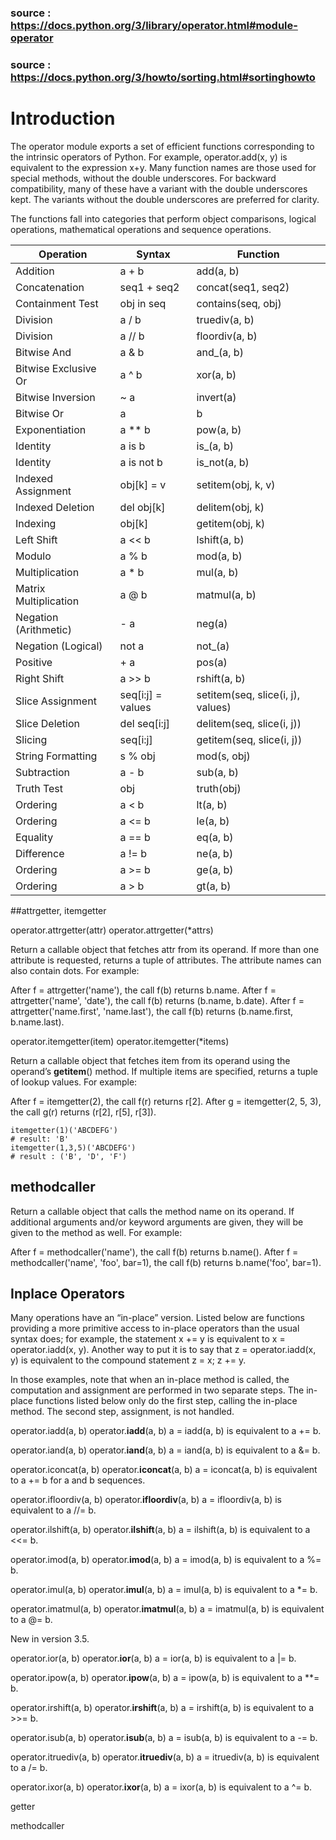 ### source : https://docs.python.org/3/library/operator.html#module-operator
### source : https://docs.python.org/3/howto/sorting.html#sortinghowto

# Introduction


The operator module exports a set of efficient functions corresponding to the intrinsic operators of Python. For example, operator.add(x, y) is equivalent to the expression x+y. Many function names are those used for special methods, without the double underscores. For backward compatibility, many of these have a variant with the double underscores kept. The variants without the double underscores are preferred for clarity.

The functions fall into categories that perform object comparisons, logical operations, mathematical operations and sequence operations.

|Operation   	        |Syntax	            |Function|
|-----------------------|-------------------|--------|
|Addition    	        |a + b	            |add(a, b)|
|Concatenation   	    |seq1 + seq2	    |concat(seq1, seq2)|
|Containment Test	    |obj in seq	        |contains(seq, obj)|
|Division	            |a / b	            |truediv(a, b)|
|Division	            |a // b	            |floordiv(a, b)|
|Bitwise And	        |a & b	            |and_(a, b)|
|Bitwise Exclusive Or	|a ^ b	            |xor(a, b)|
|Bitwise Inversion	    |~ a	            |invert(a)|
|Bitwise Or	            |a | b	            |or_(a, b)|
|Exponentiation	        |a ** b	            |pow(a, b)|
|Identity	            |a is b	            |is_(a, b)|
|Identity	            |a is not b	        |is_not(a, b)|
|Indexed Assignment	    |obj[k] = v	        |setitem(obj, k, v)|
|Indexed Deletion	    |del obj[k]	        |delitem(obj, k)|
|Indexing	            |obj[k]	            |getitem(obj, k)|
|Left Shift	            |a << b	            |lshift(a, b)|
|Modulo	                |a % b	            |mod(a, b)|
|Multiplication	        |a * b	            |mul(a, b)|
|Matrix Multiplication	|a @ b	            |matmul(a, b)|
|Negation (Arithmetic)	|- a	            |neg(a)|
|Negation (Logical)	    |not a	            |not_(a)|
|Positive	            |+ a	            |pos(a)|
|Right Shift	        |a >> b 	        |rshift(a, b)|
|Slice Assignment	    |seq[i:j] = values	|setitem(seq, slice(i, j), values)|
|Slice Deletion	        |del seq[i:j]	    |delitem(seq, slice(i, j))|
|Slicing	            |seq[i:j]   	    |getitem(seq, slice(i, j))|
|String Formatting	    |s % obj	        |mod(s, obj)|
|Subtraction	        |a - b  	        |sub(a, b)|
|Truth Test	            |obj	            |truth(obj)|
|Ordering	            |a < b	            |lt(a, b)|
|Ordering	            |a <= b	            |le(a, b)|
|Equality	            |a == b	            |eq(a, b)|
|Difference	            |a != b	            |ne(a, b)|
|Ordering	            |a >= b	            |ge(a, b)|
|Ordering	            |a > b	            |gt(a, b)|



##attrgetter, itemgetter

operator.attrgetter(attr)
operator.attrgetter(*attrs)

Return a callable object that fetches attr from its operand. If more than one attribute is requested, returns a tuple of attributes. The attribute names can also contain dots. For example:

After f = attrgetter('name'), the call f(b) returns b.name.
After f = attrgetter('name', 'date'), the call f(b) returns (b.name, b.date).
After f = attrgetter('name.first', 'name.last'), the call f(b) returns (b.name.first, b.name.last).


operator.itemgetter(item)
operator.itemgetter(*items)

Return a callable object that fetches item from its operand using the operand’s __getitem__() method. If multiple items are specified, returns a tuple of lookup values. For example:

After f = itemgetter(2), the call f(r) returns r[2].
After g = itemgetter(2, 5, 3), the call g(r) returns (r[2], r[5], r[3]).


    itemgetter(1)('ABCDEFG')
    # result: 'B'
    itemgetter(1,3,5)('ABCDEFG')
    # result : ('B', 'D', 'F')


## methodcaller

Return a callable object that calls the method name on its operand. If additional arguments and/or keyword arguments are given, they will be given to the method as well. For example:

After f = methodcaller('name'), the call f(b) returns b.name().
After f = methodcaller('name', 'foo', bar=1), the call f(b) returns b.name('foo', bar=1).


## Inplace Operators

Many operations have an “in-place” version. Listed below are functions providing a more primitive access to in-place operators than the usual syntax does; for example, the statement x += y is equivalent to x = operator.iadd(x, y). Another way to put it is to say that z = operator.iadd(x, y) is equivalent to the compound statement z = x; z += y.

In those examples, note that when an in-place method is called, the computation and assignment are performed in two separate steps. The in-place functions listed below only do the first step, calling the in-place method. The second step, assignment, is not handled.

operator.iadd(a, b)
operator.__iadd__(a, b)
a = iadd(a, b) is equivalent to a += b.

operator.iand(a, b)
operator.__iand__(a, b)
a = iand(a, b) is equivalent to a &= b.

operator.iconcat(a, b)
operator.__iconcat__(a, b)
a = iconcat(a, b) is equivalent to a += b for a and b sequences.

operator.ifloordiv(a, b)
operator.__ifloordiv__(a, b)
a = ifloordiv(a, b) is equivalent to a //= b.

operator.ilshift(a, b)
operator.__ilshift__(a, b)
a = ilshift(a, b) is equivalent to a <<= b.

operator.imod(a, b)
operator.__imod__(a, b)
a = imod(a, b) is equivalent to a %= b.

operator.imul(a, b)
operator.__imul__(a, b)
a = imul(a, b) is equivalent to a *= b.

operator.imatmul(a, b)
operator.__imatmul__(a, b)
a = imatmul(a, b) is equivalent to a @= b.

New in version 3.5.

operator.ior(a, b)
operator.__ior__(a, b)
a = ior(a, b) is equivalent to a |= b.

operator.ipow(a, b)
operator.__ipow__(a, b)
a = ipow(a, b) is equivalent to a **= b.

operator.irshift(a, b)
operator.__irshift__(a, b)
a = irshift(a, b) is equivalent to a >>= b.

operator.isub(a, b)
operator.__isub__(a, b)
a = isub(a, b) is equivalent to a -= b.

operator.itruediv(a, b)
operator.__itruediv__(a, b)
a = itruediv(a, b) is equivalent to a /= b.

operator.ixor(a, b)
operator.__ixor__(a, b)
a = ixor(a, b) is equivalent to a ^= b.
















getter

methodcaller